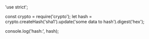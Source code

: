 'use strict';

const crypto = require('crypto');
let hash = crypto.createHash('sha1').update('some data to hash').digest('hex');

console.log('hash:', hash);
